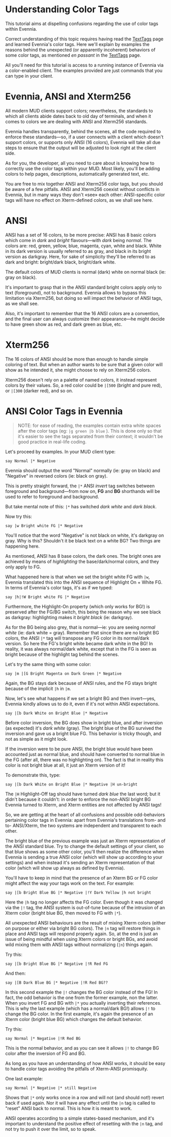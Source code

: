 # Understanding Color Tags

This tutorial aims at dispelling confusions regarding the use of color tags within Evennia.

Correct understanding of this topic requires having read the [TextTags](../Concept/TextTags) page and learned
Evennia's color tags. Here we'll explain by examples the reasons behind the unexpected (or
apparently incoherent) behaviors of some color tags, as mentioned _en passant_ in the
[TextTags](../Concept/TextTags) page.


All you'll need for this tutorial is access to a running instance of Evennia via a color-enabled
client. The examples provided are just commands that you can type in your client.

Evennia, ANSI and Xterm256
==========================

All modern MUD clients support colors; nevertheless, the standards to which all clients abide dates
back to old day of terminals, and when it comes to colors we are dealing with ANSI and Xterm256
standards.

Evennia handles transparently, behind the scenes, all the code required to enforce these
standards—so, if a user connects with a client which doesn't support colors, or supports only ANSI
(16 colors), Evennia will take all due steps to ensure that the output will be adjusted to look
right at the client side.

As for you, the developer, all you need to care about is knowing how to correctly use the color tags
within your MUD. Most likely, you'll be adding colors to help pages, descriptions, automatically
generated text, etc.

You are free to mix together ANSI and Xterm256 color tags, but you should be aware of a few
pitfalls. ANSI and Xterm256 coexist without conflicts in Evennia, but in many ways they don't «see»
each other: ANSI-specific color tags will have no effect on Xterm-defined colors, as we shall see
here.

ANSI
====

ANSI has a set of 16 colors, to be more precise: ANSI has 8 basic colors which come in _dark_ and
_bright_ flavours—with _dark_ being _normal_. The colors are: red, green, yellow, blue, magenta,
cyan, white and black. White in its dark version is usually referred to as gray, and black in its
bright version as darkgray. Here, for sake of simplicity they'll be referred to as dark and bright:
bright/dark black, bright/dark white.

The default colors of MUD clients is normal (dark) white on normal black (ie: gray on black).

It's important to grasp that in the ANSI standard bright colors apply only to text (foreground), not
to background. Evennia allows to bypass this limitation via Xterm256, but doing so will impact the
behavior of ANSI tags, as we shall see.

Also, it's important to remember that the 16 ANSI colors are a convention, and the final user can
always customize their appearance—he might decide to have green show as red, and dark green as blue,
etc.

Xterm256
========

The 16 colors of ANSI should be more than enough to handle simple coloring of text. But when an
author wants to be sure that a given color will show as he intended it, she might choose to rely on
Xterm256 colors.

Xterm256 doesn't rely on a palette of named colors, it instead represent colors by their values. So,
a red color could be `|[500` (bright and pure red), or `|[300` (darker red), and so on.

ANSI Color Tags in Evennia
==========================

>   NOTE: for ease of reading, the examples contain extra white spaces after the
>   color tags (eg: `|g green |b blue` ). This is done only so that it's easier
>   to see the tags separated from their context; it wouldn't be good practice
>   in real-life coding.

Let's proceed by examples. In your MUD client type:


    say Normal |* Negative

Evennia should output the word "Normal" normally (ie: gray on black) and "Negative" in reversed
colors (ie: black on gray).

This is pretty straight forward, the `|*` ANSI *invert* tag switches between foreground and
background—from now on, **FG** and **BG** shorthands will be used to refer to foreground and
background.

But take mental note of this: `|*` has switched *dark white* and *dark black*.

Now try this:

    say |w Bright white FG |* Negative

You'll notice that the word "Negative" is not black on white, it's darkgray on gray. Why is this?
Shouldn't it be black text on a white BG? Two things are happening here.

As mentioned, ANSI has 8 base colors, the dark ones. The bright ones are achieved by means of
*highlighting* the base/dark/normal colors, and they only apply to FG.

What happened here is that when we set the bright white FG with `|w`, Evennia translated this into
the ANSI sequence of Highlight On + White FG. In terms of Evennia's color tags, it's as if we typed:


    say |h|!W Bright white FG |* Negative

Furthermore, the Highlight-On property (which only works for BG!) is preserved after the FG/BG
switch, this being the reason why we see black as darkgray: highlighting makes it *bright black*
(ie: darkgray).

As for the BG being also grey, that is normal—ie: you are seeing *normal white* (ie: dark white =
gray). Remember that since there are no bright BG colors, the ANSI `|*` tag will transpose any FG
color in its normal/dark version. So here the FG's bright white became dark white in the BG! In
reality, it was always normal/dark white, except that in the FG is seen as bright because of the
highlight tag behind the scenes.

Let's try the same thing with some color:

    say |m |[G Bright Magenta on Dark Green |* Negative

Again, the BG stays dark because of ANSI rules, and the FG stays bright because of the implicit `|h`
in `|m`.

Now, let's see what happens if we set a bright BG and then invert—yes, Evennia kindly allows us to
do it, even if it's not within ANSI expectations.

    say |[b Dark White on Bright Blue |* Negative

Before color inversion, the BG does show in bright blue, and after inversion (as expected) it's
*dark white* (gray). The bright blue of the BG survived the inversion and gave us a bright blue FG.
This behavior is tricky though, and not as simple as it might look.

If the inversion were to be pure ANSI, the bright blue would have been accounted just as normal
blue, and should have converted to normal blue in the FG (after all, there was no highlighting on).
The fact is that in reality this color is not bright blue at all, it just an Xterm version of it!

To demonstrate this, type:

    say |[b Dark White on Bright Blue |* Negative |H un-bright

The `|H` Highlight-Off tag should have turned *dark blue* the last word; but it didn't because it
couldn't: in order to enforce the non-ANSI bright BG Evennia turned to Xterm, and Xterm entities are
not affected by ANSI tags!

So, we are getting at the heart of all confusions and possible odd-behaviors pertaining color tags
in Evennia: apart from Evennia's translations from- and to- ANSI/Xterm, the two systems are
independent and transparent to each other.

The bright blue of the previous example was just an Xterm representation of the ANSI standard blue.
Try to change the default settings of your client, so that blue shows as some other color, you'll
then realize the difference when Evennia is sending a true ANSI color (which will show up according
to your settings) and when instead it's sending an Xterm representation of that color (which will
show up always as defined by Evennia).

You'll have to keep in mind that the presence of an Xterm BG or FG color might affect the way your
tags work on the text. For example:

    say |[b Bright Blue BG |* Negative |!Y Dark Yellow |h not bright

Here the `|h` tag no longer affects the FG color. Even though it was changed via the `|!` tag, the
ANSI system is out-of-tune because of the intrusion of an Xterm color (bright blue BG, then moved to
FG with `|*`).

All unexpected ANSI behaviours are the result of mixing Xterm colors (either on purpose or either
via bright BG colors). The `|n` tag will restore things in place and ANSI tags will respond properly
again. So, at the end is just an issue of being mindful when using Xterm colors or bright BGs, and
avoid wild mixing them with ANSI tags without normalizing (`|n`) things again.

Try this:

    say |[b Bright Blue BG |* Negative |!R Red FG

And then:

    say |[B Dark Blue BG |* Negative |!R Red BG??

In this second example the `|!` changes the BG color instead of the FG! In fact, the odd behavior is
the one from the former example, non the latter. When you invert FG and BG with `|*` you actually
inverting their references. This is why the last example (which has a normal/dark BG!) allows `|!`
to change the BG color. In the first example, it's again the presence of an Xterm color (bright blue
BG) which changes the default behavior.

Try this:

`say Normal |* Negative |!R Red BG`

This is the normal behavior, and as you can see it allows `|!` to change BG color after the
inversion of FG and BG.

As long as you have an understanding of how ANSI works, it should be easy to handle color tags
avoiding the pitfalls of Xterm-ANSI promisquity.

One last example:

`say Normal |* Negative |* still Negative`

Shows that `|*` only works once in a row and will not (and should not!) revert back if used again.
Nor it will have any effect until the `|n` tag is called to "reset" ANSI back to normal. This is how
it is meant to work.

ANSI operates according to a simple states-based mechanism, and it's important to understand the
positive effect of resetting with the `|n` tag, and not try to
push it over the limit, so to speak.